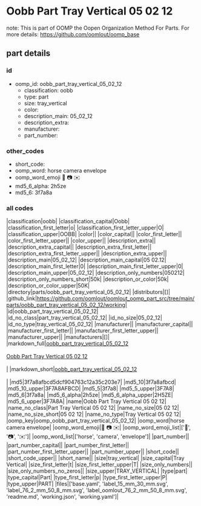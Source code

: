 # Oobb Part Tray Vertical 05 02 12  

note: This is part of OOMP the Oopen Organization Method For Parts. For more details: https://github.com/oomlout/oomp_base

##  part details





### id
* oomp_id: oobb_part_tray_vertical_05_02_12
  * classification: oobb
  * type: part
  * size: tray_vertical
  * color: 
  * description_main: 05_02_12
  * description_extra: 
  * manufacturer: 
  * part_number: 

### other_codes
* short_code: 
* oomp_word: horse camera envelope
* oomp_word_emoji :horse: :camera: :envelope:
* md5_6_alpha: 2h5ze
* md5_6: 3f7a8a

### all codes 
|classification|oobb|
|classification_capital|Oobb|
|classification_first_letter|o|
|classification_first_letter_upper|O|
|classification_upper|OOBB|
|color||
|color_capital||
|color_first_letter||
|color_first_letter_upper||
|color_upper||
|description_extra||
|description_extra_capital||
|description_extra_first_letter||
|description_extra_first_letter_upper||
|description_extra_upper||
|description_main|05_02_12|
|description_main_capital|05 02.12|
|description_main_first_letter|0|
|description_main_first_letter_upper|0|
|description_main_upper|05_02_12|
|description_only_numbers|050212|
|description_only_numbers_short|50k|
|description_or_color|50k|
|description_or_color_upper|50K|
|directory|parts/oobb_part_tray_vertical_05_02_12|
|distributors|[]|
|github_link|https://github.com/oomlout/oomlout_oomp_part_src/tree/main/parts/oobb_part_tray_vertical_05_02_12/working|
|id|oobb_part_tray_vertical_05_02_12|
|id_no_class|part_tray_vertical_05_02_12|
|id_no_size|05_02_12|
|id_no_type|tray_vertical_05_02_12|
|manufacturer||
|manufacturer_capital||
|manufacturer_first_letter||
|manufacturer_first_letter_upper||
|manufacturer_upper||
|manufacturers|[]|
|markdown_full|[oobb_part_tray_vertical_05_02_12](https://github.com/oomlout/oomlout_oomp_part_src/tree/main/parts/oobb_part_tray_vertical_05_02_12/working)<br>[](https://github.com/oomlout/oomlout_oomp_part_src/tree/main/parts/oobb_part_tray_vertical_05_02_12/working)<br>[Oobb Part Tray Vertical 05 02 12](https://github.com/oomlout/oomlout_oomp_part_src/tree/main/parts/oobb_part_tray_vertical_05_02_12/working)<br><br>|
|markdown_short|[oobb_part_tray_vertical_05_02_12](https://github.com/oomlout/oomlout_oomp_part_src/tree/main/parts/oobb_part_tray_vertical_05_02_12/working)<br><br>|
|md5|3f7a8afbcd5dcf904763c12a35c203e7|
|md5_10|3f7a8afbcd|
|md5_10_upper|3F7A8AFBCD|
|md5_5|3f7a8|
|md5_5_upper|3F7A8|
|md5_6|3f7a8a|
|md5_6_alpha|2h5ze|
|md5_6_alpha_upper|2H5ZE|
|md5_6_upper|3F7A8A|
|name|Oobb Part Tray Vertical 05 02 12|
|name_no_class|Part Tray Vertical 05 02 12|
|name_no_size|05 02 12|
|name_no_size_short|05 02 12|
|name_no_type|Tray Vertical 05 02 12|
|oomp_key|oomp_oobb_part_tray_vertical_05_02_12|
|oomp_word|horse camera envelope|
|oomp_word_emoji|:horse: :camera: :envelope:|
|oomp_word_emoji_list|[':horse:', ':camera:', ':envelope:']|
|oomp_word_list|['horse', 'camera', 'envelope']|
|part_number||
|part_number_capital||
|part_number_first_letter||
|part_number_first_letter_upper||
|part_number_upper||
|short_code||
|short_code_upper||
|short_name||
|size|tray_vertical|
|size_capital|Tray Vertical|
|size_first_letter|t|
|size_first_letter_upper|T|
|size_only_numbers||
|size_only_numbers_no_zeros||
|size_upper|TRAY_VERTICAL|
|type|part|
|type_capital|Part|
|type_first_letter|p|
|type_first_letter_upper|P|
|type_upper|PART|
|files|['base.yaml', 'label_15_mm_30_mm.svg', 'label_76_2_mm_50_8_mm.svg', 'label_oomlout_76_2_mm_50_8_mm.svg', 'readme.md', 'working.json', 'working.yaml']|
